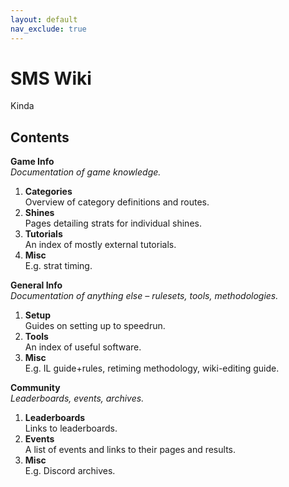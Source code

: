 ```yaml
---
layout: default
nav_exclude: true
---
```

# SMS Wiki

Kinda

## Contents

<!---
these categories can be implemented as jekyll collections in future
but we are waiting on a pull request in the theme first
https://github.com/just-the-docs/just-the-docs/pull/578
-->

**Game Info**  
*Documentation of game knowledge.*
1. **Categories**  
Overview of category definitions and routes.
2. **Shines**  
Pages detailing strats for individual shines.
3. **Tutorials**  
An index of mostly external tutorials.
4. **Misc**  
E.g. strat timing.

**General Info**  
*Documentation of anything else – rulesets, tools, methodologies.*

1. **Setup**  
Guides on setting up to speedrun.
2. **Tools**  
An index of useful software.
3. **Misc**  
E.g. IL guide+rules, retiming methodology, wiki-editing guide.

**Community**  
*Leaderboards, events, archives.*

1. **Leaderboards**  
Links to leaderboards.
2. **Events**  
A list of events and links to their pages and results.
3. **Misc**  
E.g. Discord archives.
